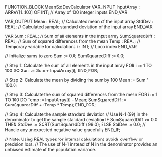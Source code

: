 FUNCTION_BLOCK MeanStdDevCalculator
VAR_INPUT
    InputArray : ARRAY[1..100] OF INT; // Array of 100 integer inputs
END_VAR

VAR_OUTPUT
    Mean : REAL; // Calculated mean of the input array
    StdDev : REAL; // Calculated sample standard deviation of the input array
END_VAR

VAR
    Sum : REAL; // Sum of all elements in the input array
    SumSquaredDiff : REAL; // Sum of squared differences from the mean
    Temp : REAL; // Temporary variable for calculations
    i : INT; // Loop index
END_VAR

// Initialize sums to zero
Sum := 0.0;
SumSquaredDiff := 0.0;

// Step 1: Calculate the sum of all elements in the input array
FOR i := 1 TO 100 DO
    Sum := Sum + InputArray[i];
END_FOR;

// Step 2: Calculate the mean by dividing the sum by 100
Mean := Sum / 100.0;

// Step 3: Calculate the sum of squared differences from the mean
FOR i := 1 TO 100 DO
    Temp := InputArray[i] - Mean;
    SumSquaredDiff := SumSquaredDiff + (Temp * Temp);
END_FOR;

// Step 4: Calculate the sample standard deviation
// Use N-1 (99) in the denominator to get the sample standard deviation
IF SumSquaredDiff >= 0.0 THEN
    StdDev := SQRT(SumSquaredDiff / 99.0);
ELSE
    StdDev := 0.0; // Handle any unexpected negative value gracefully
END_IF;

// Note: Using REAL types for internal calculations avoids overflow or precision loss.
// The use of N-1 instead of N in the denominator provides an unbiased estimate of the population variance.



